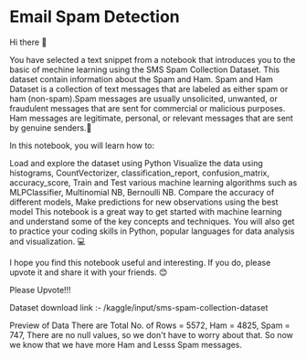 # Email Spam Detection

Hi there 👋

You have selected a text snippet from a notebook that introduces you to the basic of mechine learning using the SMS Spam Collection Dataset. This dataset contain information about the Spam and Ham. Spam and Ham Dataset is a collection of text messages that are labeled as either spam or ham (non-spam).Spam messages are usually unsolicited, unwanted, or fraudulent messages that are sent for commercial or malicious purposes. Ham messages are legitimate, personal, or relevant messages that are sent by genuine senders.💌

In this notebook, you will learn how to:

Load and explore the dataset using Python Visualize the data using histograms, CountVectorizer, classification_report, confusion_matrix, accuracy_score, Train and Test various machine learning algorithms such as MLPClassifier, Multinomial NB, Bernoulli NB. Compare the accuracy of different models, Make predictions for new observations using the best model This notebook is a great way to get started with machine learning and understand some of the key concepts and techniques. You will also get to practice your coding skills in Python, popular languages for data analysis and visualization. 💻

I hope you find this notebook useful and interesting. If you do, please upvote it and share it with your friends. 😊

Please Upvote!!!

Dataset download link :- /kaggle/input/sms-spam-collection-dataset

Preview of Data 
There are Total No. of Rows = 5572, Ham = 4825, Spam = 747, There are no null values, so we don't have to worry about that. So now we know that we have more Ham and Lesss Spam messages.
